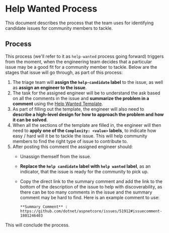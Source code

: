 # Help Wanted Process

This document describes the process that the team uses for identifying candidate issues for community members to tackle.

## Process

This process (we'll refer to it as `help-wanted` process going forward) triggers from the moment, when the engineering team decides that a particular issue may be a good fit for a community member to tackle. Below are the stages that issue will go through, as part of this process:
1. The triage team will **assign the `help-candidate` label** to the issue, as well as **assign an engineer to the issue**.
2. The task for the assigned engineer will be to understand the ask based on all the comments in the issue and **summarize the problem in a comment** using the [Help Wanted Template](/docs/HelpWantedIssueSummaryCommentTemplate.md).
3. As part of filling out the template, the engineer will also need to **describe a high-level design for how to approach the problem and how it can be solved**.
4. When all the sections of the template are filled in, the engineer will then need to **apply one of the `Complexity: <value>` labels**, to indicate how easy / hard will it be to tackle the issue.
 This will help community members to find the right type of issue to contribute to.
5. After posting this comment the assigned engineer should:
   - Unassign themself from the issue.
   - **Replace the `help candidate` label with `help wanted` label**, as an indicator, that the issue is ready for the community to pick up.
   - Copy the direct link to the summary comment and add the link to the bottom of the description of the issue to help with discoverability, as there can be too many comments in the issue and the summary comment may be hard to find.
        Here is an example comment to use:

        ```text
        **Summary Comment** : https://github.com/dotnet/aspnetcore/issues/51912#issuecomment-1801246403
        ```

This will conclude the process.
